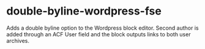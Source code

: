 # double-byline-wordpress-fse
Adds a double byline option to the Wordpress block editor. Second author is added through an ACF User field and the block outputs links to both user archives.
